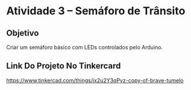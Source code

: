 # Atividade 3 – Semáforo de Trânsito

## Objetivo
Criar um semáforo básico com LEDs controlados pelo Arduino.

## Link Do Projeto No Tinkercard
 https://www.tinkercad.com/things/jx2u2Y3qPyz-copy-of-brave-tumelo